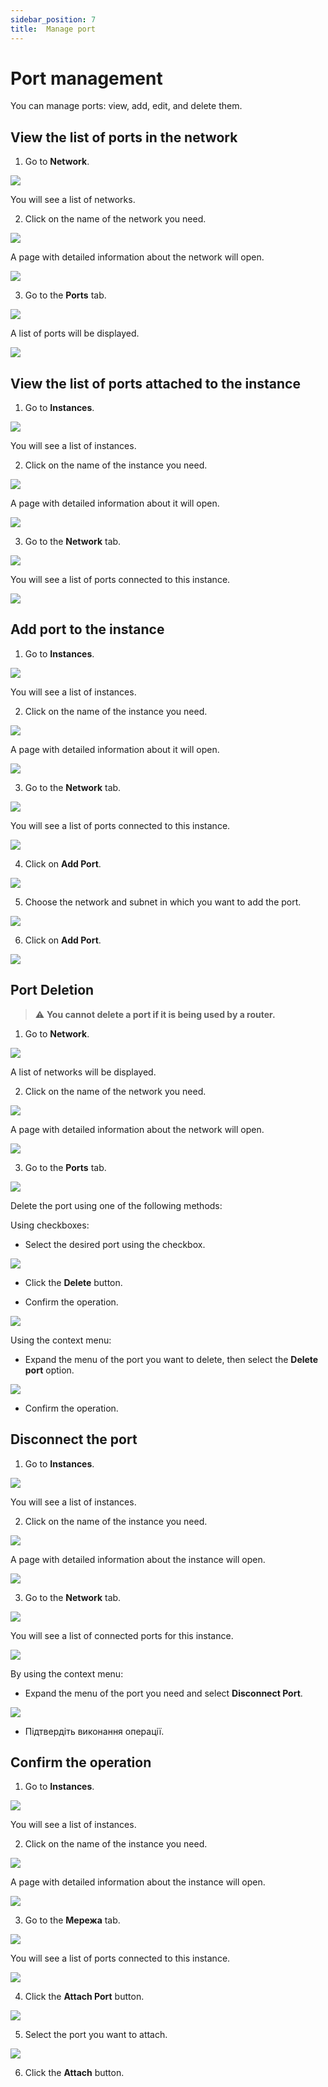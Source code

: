 ```yaml
---
sidebar_position: 7
title:  Manage port
---
```


# Port management

You can manage ports: view, add, edit, and delete them.

## View the list of ports in the network

1. Go to **Network**.

![](../img/i-net1.png)

You will see a list of networks.

2. Click on the name of the network you need.

![](../img/i-net12.png)

A page with detailed information about the network will open.

![](../img/i-net3.png)

3. Go to the **Ports** tab.

![](../img/i-port1.png)

A list of ports will be displayed.

![](../img/i-port2.png)


## View the list of ports attached to the instance

1. Go to **Instances**.

![](../img/ic-instance-1.svg)

You will see a list of instances.

2. Click on the name of the instance you need.

![](../img/i-inst-1.png)

A page with detailed information about it will open.

![](../img/i-inst-2.png)

3. Go to the **Network** tab.

![](../img/i-inst-3.png)

You will see a list of ports connected to this instance.

![](../img/i-inst-4.png)

## Add port to the instance

1. Go to **Instances**.

![](../img/ic-instance-1.svg)

You will see a list of instances.

2. Click on the name of the instance you need.

![](../img/i-inst-1.png)

A page with detailed information about it will open.

![](../img/i-inst-2.png)

3. Go to the **Network** tab.

![](../img/i-inst-3.png)

You will see a list of ports connected to this instance.

![](../img/i-inst-4.png)

4. Click on **Add Port**.

![](../img/i-inst-5.png)

5. Choose the network and subnet in which you want to add the port.

![](../img/i-inst-6.png)

6. Click on **Add Port**.

![](../img/i-inst-7.png)

## Port Deletion

> :warning: **You cannot delete a port if it is being used by a router.**

1. Go to **Network**.

![](../img/i-net1.png)

A list of networks will be displayed.

2. Click on the name of the network you need.

![](../img/i-net2.png)

A page with detailed information about the network will open.

![](../img/i-net3.png)

3. Go to the **Ports** tab.

![](../img/i-port1.png)

Delete the port using one of the following methods:

Using checkboxes:

- Select the desired port using the checkbox.

![](../img/i-port3.png)

- Click the **Delete** button.

- Confirm the operation.

![](../img/i-port4.png)

Using the context menu:

- Expand the menu of the port you want to delete, then select the **Delete port** option.

![](../img/i-port5.png)

- Confirm the operation.

## Disconnect the port

1. Go to **Instances**.

![](../img/ic-instance-1.svg)

You will see a list of instances.

2. Click on the name of the instance you need.

![](../img/i-inst-1.png)

A page with detailed information about the instance will open.

![](../img/i-inst-2.png)

3. Go to the **Network** tab.

![](../img/i-inst-3.png)

You will see a list of connected ports for this instance.

![](../img/i-inst-4.png)

By using the context menu:

- Expand the menu of the port you need and select **Disconnect Port**.

![](../img/i-inst-8.png)

- Підтвердіть виконання операції.

## Confirm the operation

1. Go to **Instances**.

![](../img/ic-instance-1.svg)

You will see a list of instances.

2. Click on the name of the instance you need.

![](../img/i-inst-1.png)

A page with detailed information about the instance will open.

![](../img/i-inst-2.png)

3. Go to the **Мережа** tab.

![](../img/i-inst-3.png)

You will see a list of ports connected to this instance.

![](../img/i-inst-4.png)

4. Click the **Attach Port** button.

![](../img/i-inst-9.png)

5. Select the port you want to attach.

![](../img/i-inst-10.png)

6. Click the **Attach** button.